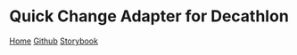 # Quick Change Adapter for Decathlon

[Home](https://www.decathlon.design/)
[Github](https://github.com/Decathlon/vitamin-web)
[Storybook](https://decathlon.github.io/vitamin-web/@vtmn/showcase-react/)